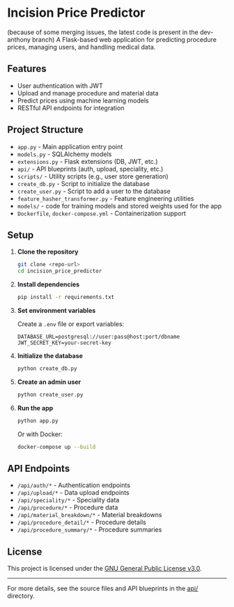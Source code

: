 # Incision Price Predictor

(because of some merging issues, the latest code is present in the dev-anthony branch)
A Flask-based web application for predicting procedure prices, managing users, and handling medical data.

## Features

- User authentication with JWT
- Upload and manage procedure and material data
- Predict prices using machine learning models
- RESTful API endpoints for integration

## Project Structure

- `app.py` - Main application entry point
- `models.py` - SQLAlchemy models
- `extensions.py` - Flask extensions (DB, JWT, etc.)
- `api/` - API blueprints (auth, upload, speciality, etc.)
- `scripts/` - Utility scripts (e.g., user store generation)
- `create_db.py` - Script to initialize the database
- `create_user.py` - Script to add a user to the database
- `feature_hasher_transformer.py` - Feature engineering utilities
- `models/` - code for training models and stored weights used for the app
- `Dockerfile`, `docker-compose.yml` - Containerization support

## Setup

1. **Clone the repository**

   ```sh
   git clone <repo-url>
   cd incision_price_predictor
   ```

2. **Install dependencies**

   ```sh
   pip install -r requirements.txt
   ```

3. **Set environment variables**

   Create a `.env` file or export variables:

   ```
   DATABASE_URL=postgresql://user:pass@host:port/dbname
   JWT_SECRET_KEY=your-secret-key
   ```

4. **Initialize the database**

   ```sh
   python create_db.py
   ```

5. **Create an admin user**

   ```sh
   python create_user.py
   ```

6. **Run the app**

   ```sh
   python app.py
   ```

   Or with Docker:

   ```sh
   docker-compose up --build
   ```

## API Endpoints

- `/api/auth/*` - Authentication endpoints
- `/api/upload/*` - Data upload endpoints
- `/api/speciality/*` - Speciality data
- `/api/procedure/*` - Procedure data
- `/api/material_breakdown/*` - Material breakdowns
- `/api/procedure_detail/*` - Procedure details
- `/api/procedure_summary/*` - Procedure summaries

## License

This project is licensed under the [GNU General Public License v3.0](LICENSE).

---

For more details, see the source files and API blueprints in the [api/](api/) directory.
